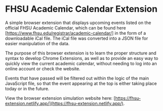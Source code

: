 # FHSU Academic Calendar Extension
A simple browser extension that displays upcoming events listed on the official FHSU Academic Calendar, which can be found here [https://www.fhsu.edu/registrar/academic-calendar/] in the form of a downloadable iCal file. The iCal file was converted into a JSON file for easier manipulation of the data.

The purpose of this browser extension is to learn the proper structure and syntax to develop Chrome Extensions, as well as to provide an easy way to quickly view the current academic calendar, without needing to log into an online account or check the website.

Events that have passed will be filtered out within the logic of the main JavaScript file, so that the event appearing at the top is either taking place today or in the future.

View the browser extension simulation website here: [https://fhsu-extension.netlify.app/](https://fhsu-extension.netlify.app/).
